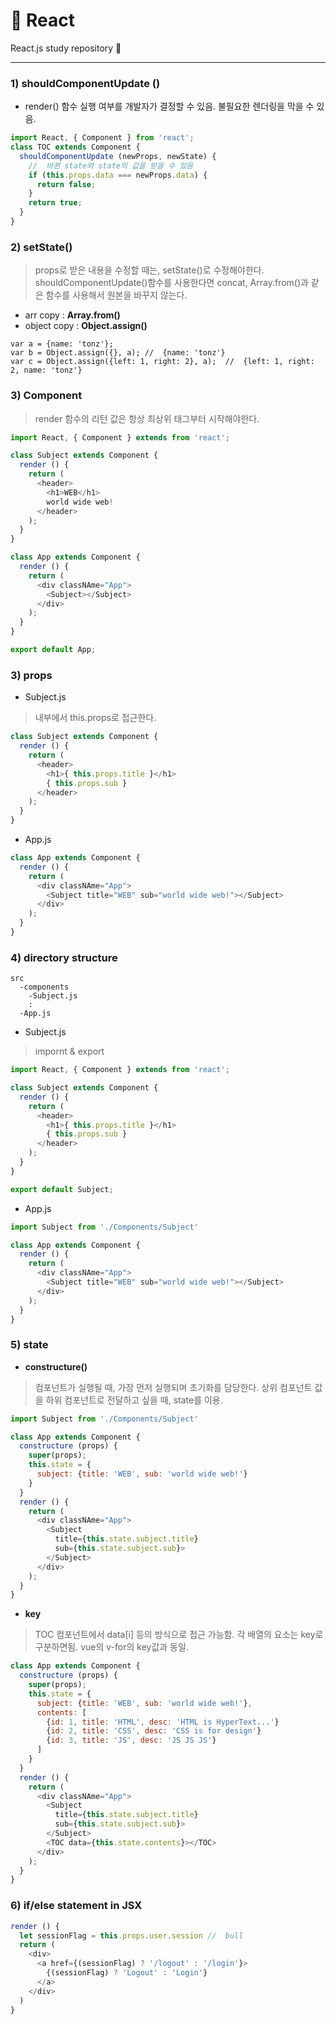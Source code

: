 # :pushpin: React
React.js study repository :rocket:

----------------------------------

### 1) shouldComponentUpdate ()
* render() 함수 실행 여부를 개발자가 결정할 수 있음. 불필요한 렌더링을 막을 수 있음.
```javascript
import React, { Component } from 'react';
class TOC extends Component {
  shouldComponentUpdate (newProps, newState) {
    //  바뀐 state와 state의 값을 받을 수 있음
    if (this.props.data === newProps.data) {
      return false;
    }
    return true;
  }
}
```

### 2) setState()
> props로 받은 내용을 수정할 때는, setState()로 수정해야한다.
> shouldComponentUpdate()함수를 사용한다면 concat, Array.from()과 같은 함수를 사용해서 원본을 바꾸지 않는다.
* arr copy : **Array.from()**
* object copy : **Object.assign()**
```javasript
var a = {name: 'tonz'};
var b = Object.assign({}, a); //  {name: 'tonz'}
var c = Object.assign({left: 1, right: 2}, a);  //  {left: 1, right: 2, name: 'tonz'}
```

### 3) Component

> render 함수의 리턴 값은 항상 최상위 태그부터 시작해야한다.

```javascript
import React, { Component } extends from 'react';

class Subject extends Component {
  render () {
    return (
      <header>
        <h1>WEB</h1>
        world wide web!
      </header>
    );
  }
}

class App extends Component {
  render () {
    return (
      <div classNAme="App">
        <Subject></Subject>
      </div>
    );
  }
}

export default App;
```

### 3) props

* Subject.js

> 내부에서 this.props로 접근한다.

```javascript
class Subject extends Component {
  render () {
    return (
      <header>
        <h1>{ this.props.title }</h1>
        { this.props.sub }
      </header>
    );
  }
}
```

* App.js

```javascript
class App extends Component {
  render () {
    return (
      <div classNAme="App">
        <Subject title="WEB" sub="world wide web!"></Subject>
      </div>
    );
  }
}
```

### 4) directory structure

```
src
  -components
    -Subject.js
    :
  -App.js
```

* Subject.js

> impornt & export

```javascript
import React, { Component } extends from 'react';

class Subject extends Component {
  render () {
    return (
      <header>
        <h1>{ this.props.title }</h1>
        { this.props.sub }
      </header>
    );
  }
}

export default Subject;
```

* App.js

```javascript
import Subject from './Components/Subject'

class App extends Component {
  render () {
    return (
      <div classNAme="App">
        <Subject title="WEB" sub="world wide web!"></Subject>
      </div>
    );
  }
}
```

### 5) state

* **constructure()**
> 컴포넌트가 실행될 때, 가장 먼저 실행되며 초기화를 담당한다.
> 상위 컴포넌트 값을 하위 컴포넌트로 전달하고 싶을 때, state를 이용.

```javascript
import Subject from './Components/Subject'

class App extends Component {
  constructure (props) {
    super(props);
    this.state = {
      subject: {title: 'WEB', sub: 'world wide web!'}
    }
  }
  render () {
    return (
      <div classNAme="App">
        <Subject
          title={this.state.subject.title}
          sub={this.state.subject.sub}>
        </Subject>
      </div>
    );
  }
}
```

* **key**
> TOC 컴포넌트에서 data[i] 등의 방식으로 접근 가능함.
> 각 배열의 요소는 key로 구분하면됨. vue의 v-for의 key값과 동일.

```javascript
class App extends Component {
  constructure (props) {
    super(props);
    this.state = {
      subject: {title: 'WEB', sub: 'world wide web!'},
      contents: [
        {id: 1, title: 'HTML', desc: 'HTML is HyperText...'}
        {id: 2, title: 'CSS', desc: 'CSS is for design'}
        {id: 3, title: 'JS', desc: 'JS JS JS'}
      ]
    }
  }
  render () {
    return (
      <div classNAme="App">
        <Subject
          title={this.state.subject.title}
          sub={this.state.subject.sub}>
        </Subject>
        <TOC data={this.state.contents}></TOC>
      </div>
    );
  }
}
```

### 6) if/else statement in JSX

```javascript
render () {
  let sessionFlag = this.props.user.session //  bull
  return (
    <div>
      <a href={(sessionFlag) ? '/logout' : '/login'}>
        {(sessionFlag) ? 'Logout' : 'Login'}
      </a>
    </div>
  )
}
```
